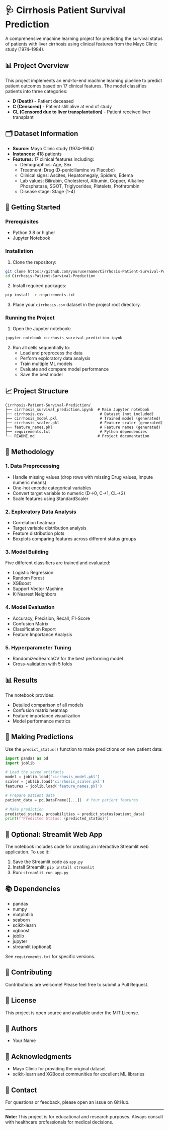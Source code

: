 # 🩺 Cirrhosis Patient Survival Prediction

A comprehensive machine learning project for predicting the survival status of patients with liver cirrhosis using clinical features from the Mayo Clinic study (1974–1984).

## 📊 Project Overview

This project implements an end-to-end machine learning pipeline to predict patient outcomes based on 17 clinical features. The model classifies patients into three categories:
- **D (Death)** - Patient deceased
- **C (Censored)** - Patient still alive at end of study
- **CL (Censored due to liver transplantation)** - Patient received liver transplant

## 🗂️ Dataset Information

- **Source:** Mayo Clinic study (1974–1984)
- **Instances:** 418 patients
- **Features:** 17 clinical features including:
  - Demographics: Age, Sex
  - Treatment: Drug (D-penicillamine vs Placebo)
  - Clinical signs: Ascites, Hepatomegaly, Spiders, Edema
  - Lab values: Bilirubin, Cholesterol, Albumin, Copper, Alkaline Phosphatase, SGOT, Triglycerides, Platelets, Prothrombin
  - Disease stage: Stage (1-4)

## 🚀 Getting Started

### Prerequisites

- Python 3.8 or higher
- Jupyter Notebook

### Installation

1. Clone the repository:
```bash
git clone https://github.com/yourusername/Cirrhosis-Patient-Survival-Prediction.git
cd Cirrhosis-Patient-Survival-Prediction
```

2. Install required packages:
```bash
pip install -r requirements.txt
```

3. Place your `cirrhosis.csv` dataset in the project root directory.

### Running the Project

1. Open the Jupyter notebook:
```bash
jupyter notebook cirrhosis_survival_prediction.ipynb
```

2. Run all cells sequentially to:
   - Load and preprocess the data
   - Perform exploratory data analysis
   - Train multiple ML models
   - Evaluate and compare model performance
   - Save the best model

## 📈 Project Structure

```
Cirrhosis-Patient-Survival-Prediction/
├── cirrhosis_survival_prediction.ipynb  # Main Jupyter notebook
├── cirrhosis.csv                         # Dataset (not included)
├── cirrhosis_model.pkl                   # Trained model (generated)
├── cirrhosis_scaler.pkl                  # Feature scaler (generated)
├── feature_names.pkl                     # Feature names (generated)
├── requirements.txt                      # Python dependencies
└── README.md                            # Project documentation
```

## 🔬 Methodology

### 1. Data Preprocessing
- Handle missing values (drop rows with missing Drug values, impute numeric means)
- One-hot encode categorical variables
- Convert target variable to numeric (D→0, C→1, CL→2)
- Scale features using StandardScaler

### 2. Exploratory Data Analysis
- Correlation heatmap
- Target variable distribution analysis
- Feature distribution plots
- Boxplots comparing features across different status groups

### 3. Model Building
Five different classifiers are trained and evaluated:
- Logistic Regression
- Random Forest
- XGBoost
- Support Vector Machine
- K-Nearest Neighbors

### 4. Model Evaluation
- Accuracy, Precision, Recall, F1-Score
- Confusion Matrix
- Classification Report
- Feature Importance Analysis

### 5. Hyperparameter Tuning
- RandomizedSearchCV for the best performing model
- Cross-validation with 5 folds

## 📊 Results

The notebook provides:
- Detailed comparison of all models
- Confusion matrix heatmap
- Feature importance visualization
- Model performance metrics

## 🔮 Making Predictions

Use the `predict_status()` function to make predictions on new patient data:

```python
import pandas as pd
import joblib

# Load the saved artifacts
model = joblib.load('cirrhosis_model.pkl')
scaler = joblib.load('cirrhosis_scaler.pkl')
features = joblib.load('feature_names.pkl')

# Prepare patient data
patient_data = pd.DataFrame([...])  # Your patient features

# Make prediction
predicted_status, probabilities = predict_status(patient_data)
print(f"Predicted Status: {predicted_status}")
```

## 🎨 Optional: Streamlit Web App

The notebook includes code for creating an interactive Streamlit web application. To use it:

1. Save the Streamlit code as `app.py`
2. Install Streamlit: `pip install streamlit`
3. Run: `streamlit run app.py`

## 📚 Dependencies

- pandas
- numpy
- matplotlib
- seaborn
- scikit-learn
- xgboost
- joblib
- jupyter
- streamlit (optional)

See `requirements.txt` for specific versions.

## 🤝 Contributing

Contributions are welcome! Please feel free to submit a Pull Request.

## 📄 License

This project is open source and available under the MIT License.

## 👥 Authors

- Your Name

## 🙏 Acknowledgments

- Mayo Clinic for providing the original dataset
- scikit-learn and XGBoost communities for excellent ML libraries

## 📧 Contact

For questions or feedback, please open an issue on GitHub.

---

**Note:** This project is for educational and research purposes. Always consult with healthcare professionals for medical decisions.
